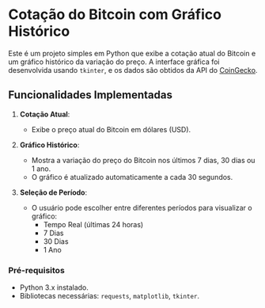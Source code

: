 # Cotação do Bitcoin com Gráfico Histórico

Este é um projeto simples em Python que exibe a cotação atual do Bitcoin e um gráfico histórico da variação do preço. A interface gráfica foi desenvolvida usando `tkinter`, e os dados são obtidos da API do [CoinGecko](https://www.coingecko.com/).

## Funcionalidades Implementadas

1. **Cotação Atual**:
   - Exibe o preço atual do Bitcoin em dólares (USD).

2. **Gráfico Histórico**:
   - Mostra a variação do preço do Bitcoin nos últimos 7 dias, 30 dias ou 1 ano.
   - O gráfico é atualizado automaticamente a cada 30 segundos.

3. **Seleção de Período**:
   - O usuário pode escolher entre diferentes períodos para visualizar o gráfico:
     - Tempo Real (últimas 24 horas)
     - 7 Dias
     - 30 Dias
     - 1 Ano


### Pré-requisitos

- Python 3.x instalado.
- Bibliotecas necessárias: `requests`, `matplotlib`, `tkinter`.
